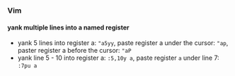 ### Vim
#### yank multiple lines into a named register
- yank 5 lines into register a: `"a5yy`, paste register a under the cursor: `"ap`, paster register a before the cursor:
  `"aP`
- yank line 5 - 10 into register a: `:5,10y a`, paste register `a` under line 7: `:7pu a`
